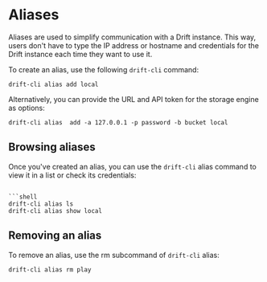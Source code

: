# Aliases

Aliases are used to simplify communication with a Drift instance.
This way, users don't have to type the IP address or hostname and credentials for the Drift instance each time they want
to use it.

To create an alias, use the following `drift-cli` command:

```shell
drift-cli alias add local
```

Alternatively, you can provide the URL and API token for the storage engine as options:

```shell
drift-cli alias  add -a 127.0.0.1 -p password -b bucket local
```

## Browsing aliases

Once you've created an alias, you can use the `drift-cli` alias command to view it in a list or check its credentials:

```shell

```shell
drift-cli alias ls
drift-cli alias show local
```

## Removing an alias

To remove an alias, use the rm subcommand of `drift-cli` alias:

```shell
drift-cli alias rm play
```
